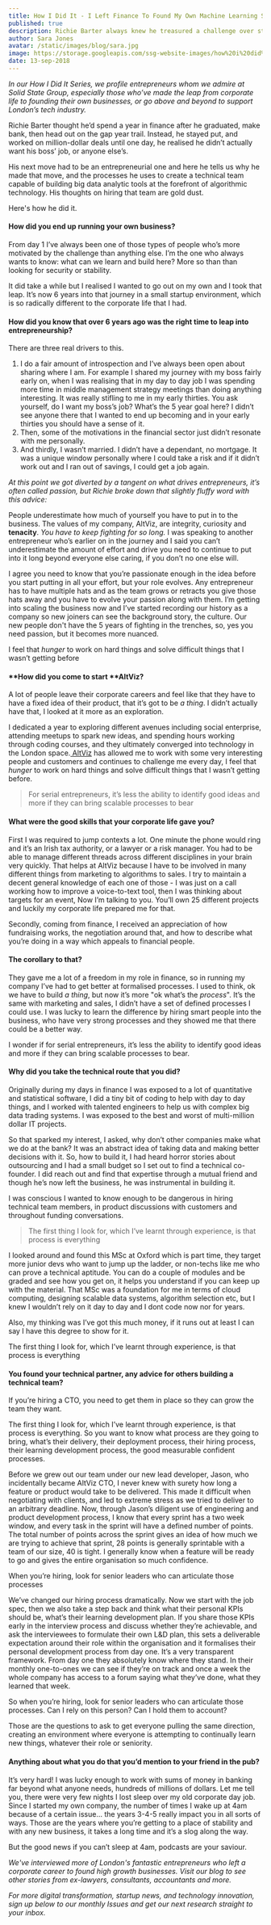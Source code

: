 ```yaml
---
title: How I Did It - I Left Finance To Found My Own Machine Learning Startup
published: true
description: Richie Barter always knew he treasured a challenge over stability, so he took a year off, explored entrepreneurship, and now his startup builds machine learning solutions for enterprise. All this while getting an Msc in CompSci from Oxford. Here's how he did it.
author: Sara Jones
avatar: /static/images/blog/sara.jpg
image: https://storage.googleapis.com/ssg-website-images/how%20i%20did%20it%20richie%20barter/richie%20barter%20header%20image.jpg
date: 13-sep-2018
---
```


*In our How I Did It Series, we profile entrepreneurs whom we admire at Solid State Group, especially those who’ve made the leap from corporate life to founding their own businesses, or go above and beyond to support London’s tech industry.*

Richie Barter thought he’d spend a year in finance after he graduated, make bank, then head out on the gap year trail. Instead, he stayed put, and worked on million-dollar deals until one day, he realised he didn’t actually want his boss’ job, or anyone else’s.

His next move had to be an entrepreneurial one and here he tells us why he made that move, and the processes he uses to create a technical team capable of building big data analytic tools at the forefront of algorithmic technology. His thoughts on hiring that team are gold dust.

Here's how he did it.

#### **How did you end up running your own business?**

From day 1 I’ve always been one of those types of people who’s more motivated by the challenge than anything else. I’m the one who always wants to know: what can we learn and build here? More so than than looking for security or stability.

It did take a while but I realised I wanted to go out on my own and I took that leap. It’s now 6 years into that journey in a small startup environment, which is so radically different to the corporate life that I had.

#### **How did you know that over 6 years ago was the right time to leap into entrepreneurship?**

There are three real drivers to this.

1. I do a fair amount of introspection and I’ve always been open about sharing where I am. For example I shared my journey with my boss fairly early on, when I was realising that in my day to day job I was spending more time in middle management strategy meetings than doing anything interesting. It was really stifling to me in my early thirties. You ask yourself, do I want my boss’s job? What’s the 5 year goal here? I didn’t see anyone there that I wanted to end up becoming and in your early thirties you should have a sense of it.
2. Then, some of the motivations in the financial sector just didn’t resonate with me personally.
3. And thirdly, I wasn’t married. I didn’t have a dependant, no mortgage. It was a unique window personally where I could take a risk and if it didn’t work out and I ran out of savings, I could get a job again.

*At this point we got diverted by a tangent on what drives entrepreneurs, it’s often called passion, but Richie broke down that slightly fluffy word with this advice:*

People underestimate how much of yourself you have to put in to the business. The values of my company, AltViz, are integrity, curiosity and **tenacity**. *You have to keep fighting for so long.* I was speaking to another entrepreneur who’s earlier on in the journey and I said you can’t underestimate the amount of effort and drive you need to continue to put into it long beyond everyone else caring, if you don’t no one else will.

I agree you need to know that you’re passionate enough in the idea before you start putting in all your effort, but your role evolves. Any entrepreneur has to have multiple hats and as the team grows or retracts you give those hats away and you have to evolve your passion along with them. I’m getting into scaling the business now and I’ve started recording our history as a company so new joiners can see the background story, the culture. Our new people don't have the 5 years of fighting in the trenches, so, yes you need passion, but it becomes more nuanced.

I feel that *hunger* to work on hard things and solve difficult things that I wasn’t getting before

#### **How did you come to start **AltViz?

A lot of people leave their corporate careers and feel like that they have to have a fixed idea of their product, that it’s got to be *a thing*. I didn’t actually have that, I looked at it more as an exploration.

I dedicated a year to exploring different avenues including social enterprise, attending meetups to spark new ideas, and spending hours working through coding courses, and they ultimately converged into technology in the London space.[ AltViz](https://www.altviz.co/) has allowed me to work with some very interesting people and customers and continues to challenge me every day, I feel that *hunger* to work on hard things and solve difficult things that I wasn’t getting before.

> For serial entrepreneurs, it’s less the ability to identify good ideas and more if they can bring scalable processes to bear

#### **What were the good skills that your corporate life gave you?**

First I was required to jump contexts a lot. One minute the phone would ring and it’s an Irish tax authority, or a lawyer or a risk manager. You had to be able to manage different threads across different disciplines in your brain very quickly. That helps at AltViz because I have to be involved in many different things from marketing to algorithms to sales. I try to maintain a decent general knowledge of each one of those - I was just on a call working how to improve a voice-to-text tool, then I was thinking about targets for an event, Now I’m talking to you. You’ll own 25 different projects and luckily my corporate life prepared me for that.

Secondly, coming from finance, I received an appreciation of how fundraising works, the negotiation around that, and how to describe what you’re doing in a way which appeals to financial people.

#### **The corollary to that?**

They gave me a lot of a freedom in my role in finance, so in running my company I’ve had to get better at formalised processes. I used to think, ok we have to build *a thing*, but now it’s more "ok what’s the *process*". It’s the same with marketing and sales, I didn’t have a set of defined processes I could use. I was lucky to learn the difference by hiring smart people into the business, who have very strong processes and they showed me that there could be a better way.

I wonder if for serial entrepreneurs, it’s less the ability to identify good ideas and more if they can bring scalable processes to bear.

#### **Why did you take the technical route that you did?**

Originally during my days in finance I was exposed to a lot of quantitative and statistical software, I did a tiny bit of coding to help with day to day things, and I worked with talented engineers to help us with complex big data trading systems. I was exposed to the best and worst of multi-million dollar IT projects.

So that sparked my interest, I asked, why don’t other companies make what we do at the bank? It was an abstract idea of taking data and making better decisions with it. So, how to build it, I had heard horror stories about outsourcing and I had a small budget so I set out to find a technical co-founder. I did reach out and find that expertise through a mutual friend and though he’s now left the business, he was instrumental in building it.

I was conscious I wanted to know enough to be dangerous in hiring technical team members, in product discussions with customers and throughout funding conversations.

> The first thing I look for, which I’ve learnt through experience, is that process is everything

I looked around and found this MSc at Oxford which is part time, they target more junior devs who want to jump up the ladder, or non-techs like me who can prove a technical aptitude. You can do a couple of modules and be graded and see how you get on, it helps you understand if you can keep up with the material. That MSc was a foundation for me in terms of cloud computing, designing scalable data systems, algorithm selection etc, but I knew I wouldn’t rely on it day to day and I dont code now nor for years.

Also, my thinking was I’ve got this much money, if it runs out at least I can say I have this degree to show for it.

The first thing I look for, which I’ve learnt through experience, is that process is everything

#### **You found your technical partner, any advice for others building a technical team?**

If you’re hiring a CTO, you need to get them in place so they can grow the team they want.

The first thing I look for, which I’ve learnt through experience, is that process is everything. So you want to know what process are they going to bring, what’s their delivery, their deployment process, their hiring process, their learning development process, the good measurable confident processes.

Before we grew out our team under our new lead developer, Jason, who incidentally became AltViz CTO, I never knew with surety how long a feature or product would take to be delivered. This made it difficult when negotiating with clients, and led to extreme stress as we tried to deliver to an arbitrary deadline. Now, through Jason’s diligent use of engineering and product development process, I know that every sprint has a two week window, and every task in the sprint will have a  defined number of points. The total number of points across the sprint gives an idea of how much we are trying to achieve that sprint, 28 points is generally sprintable with a team of our size, 40 is tight. I generally know when a feature will be ready to go and gives the entire organisation so much confidence.

When you’re hiring, look for senior leaders who can articulate those processes

We’ve changed our hiring process dramatically. Now we start with the job spec, then we also take a step back and think what their personal KPIs should be, what’s their learning development plan.  If you share those KPIs early in the interview process and discuss whether they’re achievable, and ask the interviewees to formulate their own L&D plan, this sets a deliverable expectation around their role within the organisation and it formalises their personal development process from day one. It’s a very transparent framework. From day one they absolutely know where they stand. In their monthly one-to-ones we can see if they’re on track and once a week the whole company has access to a forum saying what they’ve done, what they learned that week.

So when you’re hiring, look for senior leaders who can articulate those processes. Can I rely on this person? Can I hold them to account? 

Those are the questions to ask to get everyone pulling the same direction, creating an environment where everyone is attempting to continually learn new things, whatever their role or seniority.

#### **Anything about what you do that you’d mention to your friend in the pub?**

It’s very hard! I was lucky enough to work with sums of money in banking far beyond what anyone needs, hundreds of millions of dollars. Let me tell you, there were very few nights I lost sleep over my old corporate day job. Since I started my own company, the number of times I wake up at 4am because of a certain issue... the years 3-4-5 really impact you in all sorts of ways. Those are the years where you’re getting to a place of stability and with any new business, it takes a long time and it’s a slog along the way.

But the good news if you can’t sleep at 4am, podcasts are your saviour.

*We've interviewed more of London's fantastic entrepreneurs who left a corporate career to found high growth businesses. Visit our blog to see other stories from ex-lawyers, consultants, accountants and more.*

*For more digital transformation, startup news, and technology innovation, sign up below to our monthly Issues and get our next research straight to your inbox.*